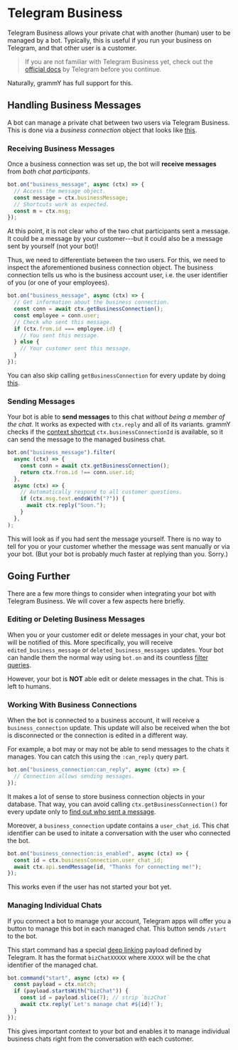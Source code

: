 # Telegram Business

Telegram Business allows your private chat with another (human) user to be managed by a bot.
Typically, this is useful if you run your business on Telegram, and that other user is a customer.

> If you are not familiar with Telegram Business yet, check out the [official docs](https://core.telegram.org/bots#manage-your-business) by Telegram before you continue.

Naturally, grammY has full support for this.

## Handling Business Messages

A bot can manage a private chat between two users via Telegram Business.
This is done via a _business connection_ object that looks like [this](/ref/types/businessconnection).

### Receiving Business Messages

Once a business connection was set up, the bot will **receive messages** from _both chat participants_.

```ts
bot.on("business_message", async (ctx) => {
  // Access the message object.
  const message = ctx.businessMessage;
  // Shortcuts work as expected.
  const m = ctx.msg;
});
```

At this point, it is not clear who of the two chat participants sent a message.
It could be a message by your customer---but it could also be a message sent by yourself (not your bot)!

Thus, we need to differentiate between the two users.
For this, we need to inspect the aforementioned business connection object.
The business connection tells us who is the business account user, i.e. the user identifier of you (or one of your employees).

```ts
bot.on("business_message", async (ctx) => {
  // Get information about the business connection.
  const conn = await ctx.getBusinessConnection();
  const employee = conn.user;
  // Check who sent this message.
  if (ctx.from.id === employee.id) {
    // You sent this message.
  } else {
    // Your customer sent this message.
  }
});
```

You can also skip calling `getBusinessConnection` for every update by doing [this](#working-with-business-connections).

### Sending Messages

Your bot is able to **send messages** to this chat _without being a member of the chat_.
It works as expected with `ctx.reply` and all of its variants.
grammY checks if the [context shortcut](../guide/context#shortcuts) `ctx.businessConnectionId` is available, so it can send the message to the managed business chat.

```ts
bot.on("business_message").filter(
  async (ctx) => {
    const conn = await ctx.getBusinessConnection();
    return ctx.from.id !== conn.user.id;
  },
  async (ctx) => {
    // Automatically respond to all customer questions.
    if (ctx.msg.text.endsWith("?")) {
      await ctx.reply("Soon.");
    }
  },
);
```

This will look as if you had sent the message yourself.
There is no way to tell for you or your customer whether the message was sent manually or via your bot.
(But your bot is probably much faster at replying than you.
Sorry.)

## Going Further

There are a few more things to consider when integrating your bot with Telegram Business.
We will cover a few aspects here briefly.

### Editing or Deleting Business Messages

When you or your customer edit or delete messages in your chat, your bot will be notified of this.
More specifically, you will receive `edited_business_message` or `deleted_business_messages` updates.
Your bot can handle them the normal way using `bot.on` and its countless [filter queries](../guide/filter-queries).

However, your bot is **NOT** able edit or delete messages in the chat.
This is left to humans.

### Working With Business Connections

When the bot is connected to a business account, it will receive a `business_connection` update.
This update will also be received when the bot is disconnected or the connection is edited in a different way.

For example, a bot may or may not be able to send messages to the chats it manages.
You can catch this using the `:can_reply` query part.

```ts
bot.on("business_connection:can_reply", async (ctx) => {
  // Connection allows sending messages.
});
```

It makes a lot of sense to store business connection objects in your database.
That way, you can avoid calling `ctx.getBusinessConnection()` for every update only to [find out who sent a message](#receiving-business-messages).

Moreover, a `business_connection` update contains a `user_chat_id`.
This chat identifier can be used to initate a conversation with the user who connected the bot.

```ts
bot.on("business_connection:is_enabled", async (ctx) => {
  const id = ctx.businessConnection.user_chat_id;
  await ctx.api.sendMessage(id, "Thanks for connecting me!");
});
```

This works even if the user has not started your bot yet.

### Managing Individual Chats

If you connect a bot to manage your account, Telegram apps will offer you a button to manage this bot in each managed chat.
This button sends `/start` to the bot.

This start command has a special [deep linking](../guide/commands#deep-linking-support) payload defined by Telegram.
It has the format `bizChatXXXXX` where `XXXXX` will be the chat identifier of the managed chat.

```ts
bot.command("start", async (ctx) => {
  const payload = ctx.match;
  if (payload.startsWith("bizChat")) {
    const id = payload.slice(7); // strip `bizChat`
    await ctx.reply(`Let's manage chat #${id}!`);
  }
});
```

This gives important context to your bot and enables it to manage individual business chats right from the conversation with each customer.
